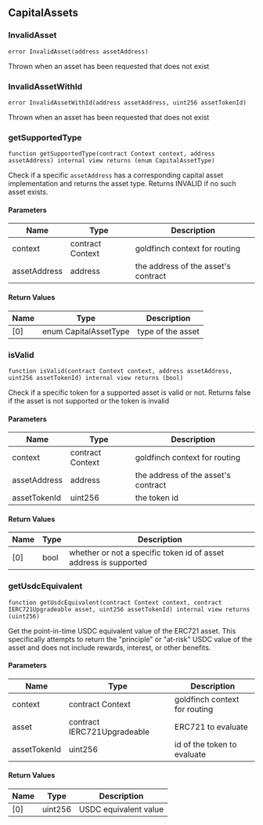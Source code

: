 ## CapitalAssets

### InvalidAsset

```solidity
error InvalidAsset(address assetAddress)
```

Thrown when an asset has been requested that does not exist

### InvalidAssetWithId

```solidity
error InvalidAssetWithId(address assetAddress, uint256 assetTokenId)
```

Thrown when an asset has been requested that does not exist

### getSupportedType

```solidity
function getSupportedType(contract Context context, address assetAddress) internal view returns (enum CapitalAssetType)
```

Check if a specific `assetAddress` has a corresponding capital asset
 implementation and returns the asset type. Returns INVALID if no
 such asset exists.

#### Parameters

| Name | Type | Description |
| ---- | ---- | ----------- |
| context | contract Context | goldfinch context for routing |
| assetAddress | address | the address of the asset's contract |

#### Return Values

| Name | Type | Description |
| ---- | ---- | ----------- |
| [0] | enum CapitalAssetType | type of the asset |

### isValid

```solidity
function isValid(contract Context context, address assetAddress, uint256 assetTokenId) internal view returns (bool)
```

Check if a specific token for a supported asset is valid or not. Returns false
 if the asset is not supported or the token is invalid

#### Parameters

| Name | Type | Description |
| ---- | ---- | ----------- |
| context | contract Context | goldfinch context for routing |
| assetAddress | address | the address of the asset's contract |
| assetTokenId | uint256 | the token id |

#### Return Values

| Name | Type | Description |
| ---- | ---- | ----------- |
| [0] | bool | whether or not a specific token id of asset address is supported |

### getUsdcEquivalent

```solidity
function getUsdcEquivalent(contract Context context, contract IERC721Upgradeable asset, uint256 assetTokenId) internal view returns (uint256)
```

Get the point-in-time USDC equivalent value of the ERC721 asset. This
 specifically attempts to return the "principle" or "at-risk" USDC value of
 the asset and does not include rewards, interest, or other benefits.

#### Parameters

| Name | Type | Description |
| ---- | ---- | ----------- |
| context | contract Context | goldfinch context for routing |
| asset | contract IERC721Upgradeable | ERC721 to evaluate |
| assetTokenId | uint256 | id of the token to evaluate |

#### Return Values

| Name | Type | Description |
| ---- | ---- | ----------- |
| [0] | uint256 | USDC equivalent value |

